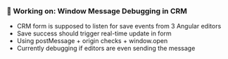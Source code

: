 ### 🐞 Working on: Window Message Debugging in CRM
- CRM form is supposed to listen for save events from 3 Angular editors
- Save success should trigger real-time update in form
- Using postMessage + origin checks + window.open
- Currently debugging if editors are even sending the message
